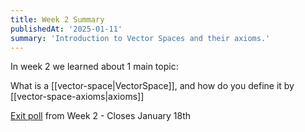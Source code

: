 ```yaml
---
title: Week 2 Summary
publishedAt: '2025-01-11'
summary: 'Introduction to Vector Spaces and their axioms.'
---
```


In week 2 we learned about 1 main topic: 

What is a [[vector-space|VectorSpace]], and how do you define it by [[vector-space-axioms|axioms]]

[Exit poll](https://forms.gle/QLeqFF43BxmTf8v39) from Week 2 - Closes January 18th
